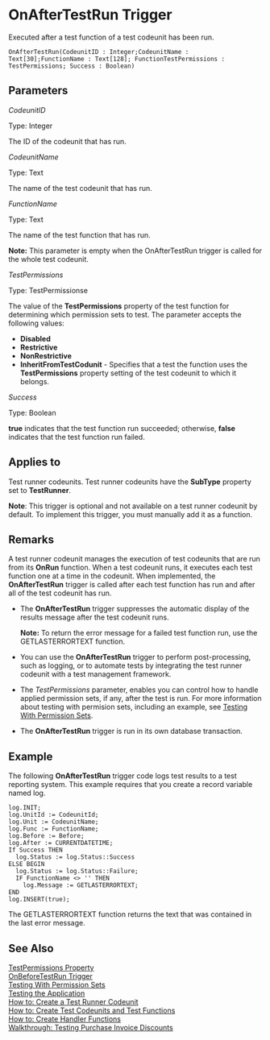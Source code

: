 <properties
                pageTitle="OnAfterTestRun Trigger | Dynamics NAV"
                services=""
                description="Describes the OnAfterTestRun trigger on test runner codeunits in Dynamics NAV"
                documentationCenter=""
                authors="jswymer"/>
<tags
    ms.prod="dynamics-nav-2017"
    ms.topic="article"
    ms.devlang="na"
    ms.tgt_pltfrm="na"
    ms.workload="na"
    ms.date="06/16/2016"
    ms.author="jswymer" />

# OnAfterTestRun Trigger
Executed after a test function of a test codeunit has been run.

```
OnAfterTestRun(CodeunitID : Integer;CodeunitName : Text[30];FunctionName : Text[128]; FunctionTestPermissions : TestPermissions; Success : Boolean)
```

## Parameters
*CodeunitID*

Type: Integer

The ID of the codeunit that has run.

*CodeunitName*

Type: Text

The name of the test codeunit that has run.

*FunctionName*

Type: Text

The name of the test function that has run.

**Note:**  This parameter is empty when the OnAfterTestRun trigger is called for the whole test codeunit.

*TestPermissions*

Type: TestPermissionse

The value of the **TestPermissions** property of the test function for determining which permission sets to test. The parameter accepts the following values:

*   **Disabled**
*   **Restrictive**
*   **NonRestrictive**
*   **InheritFromTestCodunit** - Specifies that a test the function uses the **TestPermissions** property setting of the test codeunit to which it belongs.

*Success*

Type: Boolean

**true** indicates that the test function run succeeded; otherwise, **false** indicates that the test function run failed.

## Applies to
Test runner codeunits. Test runner codeunits have the **SubType** property set to **TestRunner**.

**Note**: This trigger is optional and not available on a test runner codeunit by default. To implement this trigger, you must manually add it as a function.  

## Remarks
A test runner codeunit manages the execution of test codeunits that are run from its **OnRun** function. When a test codeunit runs, it executes each test function one at a time in the codeunit. When implemented, the **OnAfterTestRun** trigger is called after each test function has run and after all of the test codeunit has run.

*   The **OnAfterTestRun** trigger suppresses the automatic display of the results message after the test codeunit runs.

    **Note:**  To return the error message for a failed test function run, use the GETLASTERRORTEXT function.

*   You can use the **OnAfterTestRun** trigger to perform post-processing, such as logging, or to automate tests by integrating the test runner codeunit with a test management framework.

*   The *TestPermissions* parameter, enables you can control how to handle applied permission sets, if any, after the test is run. For more information about testing with permision sets, including an example, see [Testing With Permission Sets](testing-permissionsets.md).

*   The **OnAfterTestRun** trigger is run in its own database transaction.

##  Example
The following **OnAfterTestRun** trigger code logs test results to a test reporting system. This example requires that you create a record variable named log.

```
log.INIT;
log.UnitId := CodeunitId;
log.Unit := CodeunitName;
log.Func := FunctionName;
log.Before := Before;
log.After := CURRENTDATETIME;
If Success THEN
  log.Status := log.Status::Success
ELSE BEGIN
  log.Status := log.Status::Failure;
  IF FunctionName <> '' THEN
    log.Message := GETLASTERRORTEXT;
END
log.INSERT(true);
```

The GETLASTERRORTEXT function returns the text that was contained in the last error message.

## See Also  
[TestPermissions Property](property-testpermissions.md)  
[OnBeforeTestRun Trigger](trigger-onbeforetestrun.md)  
[Testing With Permission Sets](testing-permissionsets.md)  
[Testing the Application](testing-testingapplication.md)  
[How to: Create a Test Runner Codeunit](testing-howcreatetestrunnercodeunit)  
[How to: Create Test Codeunits and Test Functions](testing-howcreatetestcodeunitsfunctions.md)  
[How to: Create Handler Functions](howcreatehandlerfunctions.md)  
[Walkthrough: Testing Purchase Invoice Discounts](testing-walkthroughtestingpurchaseinvoice.md)  

